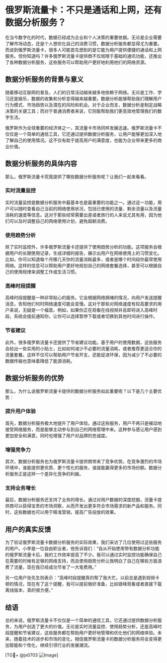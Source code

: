 # 俄罗斯流量卡：不只是通话和上网，还有数据分析服务？

在当今数字化的时代，数据已经成为企业和个人决策的重要依据。无论是企业需要了解市场动态，还是个人想优化自己的消费习惯，数据分析服务都显得尤为重要。而说到俄罗斯流量卡，很多人可能首先想到的是它能为用户提供便捷的通话和上网服务。但你知道吗？许多俄罗斯流量卡提供商不仅局限于基础的通讯功能，还推出了各种数据分析服务，这些服务可以帮助用户更好地利用他们的网络资源。

## 数据分析服务的背景与意义

随着移动互联网的普及，人们的日常活动越来越多地依赖于网络。无论是工作、学习还是娱乐，数据的收集和分析变得越来越重要。数据分析能够帮助我们理解用户行为模式、市场趋势以及潜在的风险和机会。对于企业而言，数据分析是制定战略决策的关键工具；而对于普通消费者来说，它则能帮助我们更高效地管理我们的数字生活。

俄罗斯作为全球重要的经济体之一，其流量卡市场同样发展迅速。俄罗斯流量卡不仅仅是一个简单的通信工具，它还通过提供数据分析服务，让用户能够更加深入地了解自己的使用情况。这不仅有助于提高用户的满意度，也能为企业带来更多的商业价值。

## 数据分析服务的具体内容

那么，俄罗斯流量卡究竟提供了哪些数据分析服务呢？让我们一起来看看。

### 实时流量监控

实时流量监控是数据分析服务中最基本也是最重要的功能之一。通过这一功能，用户可以随时查看自己当前的网络使用状况，包括已使用的流量、剩余流量以及流量消耗的速度等信息。这对于那些经常需要出差或者旅行的人来说尤其有用，因为他们可以及时调整自己的网络使用计划，避免超额消费。

### 使用趋势分析

除了实时监控外，许多俄罗斯流量卡还提供了使用趋势分析的功能。这项服务会根据用户的长期使用记录，生成详细的报告，展示出用户在网络使用上的习惯变化。比如，你可以知道每个月哪几天你的流量消耗最多，或者是哪个时间段你最常使用网络。这样的信息可以帮助用户更好地规划自己的网络套餐选择，甚至可以根据自己的使用规律来调整工作或生活习惯。

### 高峰时段提醒

高峰时段提醒是一种非常贴心的服务。它会根据网络拥堵的情况，向用户发送提醒消息，告知他们何时网络速度可能会变慢。这对于那些对网络速度有较高要求的用户来说，无疑是一个福音。例如，如果你正在观看在线视频并且即将进入高峰时段，系统会提前通知你，让你可以选择暂停下载或者切换到其他时间进行操作。

### 节省建议

此外，很多俄罗斯流量卡还提供了节省建议功能。基于用户的使用数据，这些服务会给出一些实用的小贴士，比如如何减少不必要的流量消耗，或者推荐更适合你的流量套餐。这样不仅可以帮助用户节省开支，还能促进环保，因为减少了不必要的数据传输也意味着降低了能源消耗。

## 数据分析服务的优势

那么，为什么说俄罗斯流量卡提供的数据分析服务如此重要呢？以下是几个主要优势：

### 提升用户体验

首先，数据分析服务极大地提升了用户体验。通过这些服务，用户不再只是被动地接受网络服务，而是能够主动参与到自己的网络管理中来。这种参与感让用户感到更加安全和满意，同时也增强了用户对品牌的忠诚度。

### 增强竞争力

其次，数据分析服务也为俄罗斯流量卡提供商带来了竞争优势。在竞争激烈的市场环境中，谁能提供更优质、更个性化的服务，谁就能赢得更多的市场份额。数据分析服务正是这样一个差异化竞争的利器。

### 支持业务增长

最后，数据分析服务还支持了业务的增长。通过对用户数据的深度挖掘，流量卡提供商可以获得宝贵的市场洞察，从而开发出更多符合市场需求的新产品和服务。同时，这些数据也可以用于精准营销，提高广告投放的效果。

## 用户的真实反馈

为了验证俄罗斯流量卡数据分析服务的实际效果，我们采访了几位使用过这些服务的用户。小李是一位自由职业者，他告诉我们：“自从开始使用带有数据分析功能的俄罗斯流量卡后，我的工作效率提高了不少。我可以通过实时监控功能确保自己在需要的时候有足够的网络支持，而且使用趋势分析让我明白了自己在哪些方面浪费了流量，现在我已经成功节省了一大笔费用。”

另一位用户张先生则表示：“高峰时段提醒真的帮了我大忙。以前总是遇到视频卡顿的情况，现在有了这个提醒，我可以提前做好准备，比如错峰观看或者直接下载离线版本，真的很方便。”

## 结语

总的来说，俄罗斯流量卡不仅仅是一个简单的通信工具，它还通过提供数据分析服务，为用户创造了更大的价值。无论是实时流量监控、使用趋势分析，还是高峰时段提醒和节省建议，这些服务都在帮助用户更好地管理和优化他们的网络体验。未来，随着技术的进步和市场的变化，相信俄罗斯流量卡的数据分析服务将会变得更加智能和个性化，继续引领行业的发展潮流。

[TG💪+ @jx0703 ![Image](https://github.com/user-attachments/assets/dbca1d08-cadb-493c-b0ec-ad6f7a83f270)]